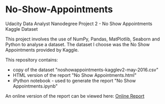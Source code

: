 # No-Show-Appointments
Udacity Data Analyst Nanodegree Project 2 - No Show Appointments Kaggle Dataset

This project involves the use of NumPy, Pandas, MatPlotlib, Seaborn and Python to analyse a dataset. The dataset I choose was the No Show Appointments provided by Kaggle.

This repository contains:
- copy of the dataset "noshowappointments-kagglev2-may-2016.csv"
- HTML version of the report "No Show Appointments.html"
- iPython notebook - used to generate the report "No Show Appointments.ipynb"

An online version of the report can be viewed here: [Online Report]()


